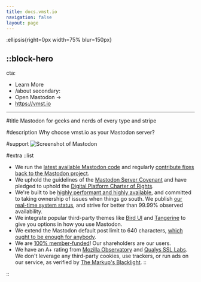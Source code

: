 ```yaml
---
title: docs.vmst.io
navigation: false
layout: page
---
```


:ellipsis{right=0px width=75% blur=150px}

::block-hero
---
cta:
  - Learn More
  - /about
secondary:
  - Open Mastodon →
  - https://vmst.io
---

#title
Mastodon for geeks and nerds of every type and stripe

#description
Why choose vmst.io as your Mastodon server?

#support
![Screenshot of Mastodon](/mastodon-screenshot.png)

#extra
  ::list
  - We run the [latest available Mastodon code](/about/source) and regularly [contribute fixes back to the Mastodon project](https://github.com/mastodon/mastodon/pulls?q=is%3Apr+author%3Avmstan+is%3Amerged).
  - We uphold the guidelines of the [Mastodon Server Covenant](https://joinmastodon.org/covenant) and have pledged to uphold the [Digital Platform Charter of Rights](https://respectfulplatforms.org).
  - We're built to be [highly performant and highly available](/infrastructure), and committed to taking ownership of issues when things go south. We publish [our real-time system status](https://status.vmst.io), and strive for better than 99.99% observed availability.
  - We integrate popular third-party themes like [Bird UI](/about/clients#bird) and [Tangerine](/about/clients#tangerine) to give you options in how you use Mastodon.
  - We extend the Mastodon default post limit to 640 characters, [which ought to be enough for anybody](https://www.computerworld.com/article/1563853/the-640k-quote-won-t-go-away-but-did-gates-really-say-it.html).
  - We are [100% member-funded](/funding)! Our shareholders are our users.
  - We have an A+ rating from [Mozilla Observatory](https://observatory.mozilla.org/analyze/vmst.io) and [Qualys SSL Labs](https://www.ssllabs.com/ssltest/analyze.html?d=vmst.io&latest). We don't leverage any third-party cookies, use trackers, or run ads on our service, as verified by [The Markup's Blacklight](https://themarkup.org/blacklight?url=vmst.io).
  ::

::

